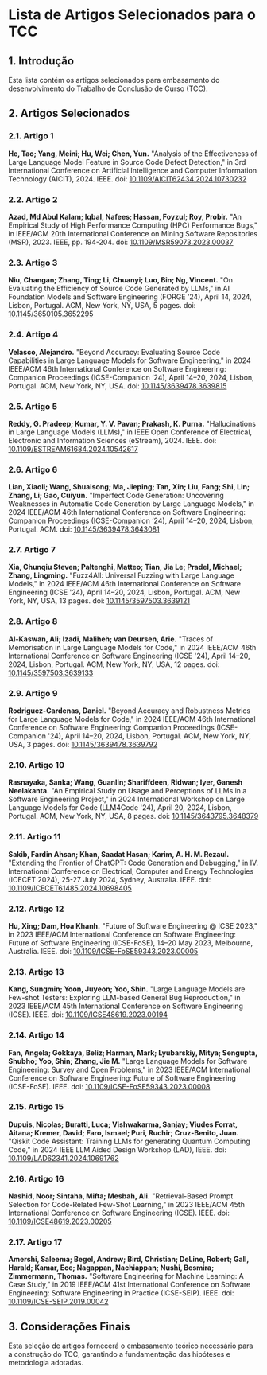# Lista de Artigos Selecionados para o TCC

## 1. Introdução
Esta lista contém os artigos selecionados para embasamento do desenvolvimento do Trabalho de Conclusão de Curso (TCC).

## 2. Artigos Selecionados

### 2.1. Artigo 1
**He, Tao; Yang, Meini; Hu, Wei; Chen, Yun.** "Analysis of the Effectiveness of Large Language Model Feature in Source Code Defect Detection," in 3rd International Conference on Artificial Intelligence and Computer Information Technology (AICIT), 2024. IEEE. doi: [10.1109/AICIT62434.2024.10730232](https://doi.org/10.1109/AICIT62434.2024.10730232)

### 2.2. Artigo 2
**Azad, Md Abul Kalam; Iqbal, Nafees; Hassan, Foyzul; Roy, Probir.** "An Empirical Study of High Performance Computing (HPC) Performance Bugs," in IEEE/ACM 20th International Conference on Mining Software Repositories (MSR), 2023. IEEE, pp. 194-204. doi: [10.1109/MSR59073.2023.00037](https://doi.org/10.1109/MSR59073.2023.00037)

### 2.3. Artigo 3
**Niu, Changan; Zhang, Ting; Li, Chuanyi; Luo, Bin; Ng, Vincent.** "On Evaluating the Efficiency of Source Code Generated by LLMs," in AI Foundation Models and Software Engineering (FORGE ’24), April 14, 2024, Lisbon, Portugal. ACM, New York, NY, USA, 5 pages. doi: [10.1145/3650105.3652295](https://doi.org/10.1145/3650105.3652295)

### 2.4. Artigo 4
**Velasco, Alejandro.** "Beyond Accuracy: Evaluating Source Code Capabilities in Large Language Models for Software Engineering," in 2024 IEEE/ACM 46th International Conference on Software Engineering: Companion Proceedings (ICSE-Companion ’24), April 14–20, 2024, Lisbon, Portugal. ACM, New York, NY, USA. doi: [10.1145/3639478.3639815](https://doi.org/10.1145/3639478.3639815)

### 2.5. Artigo 5
**Reddy, G. Pradeep; Kumar, Y. V. Pavan; Prakash, K. Purna.** "Hallucinations in Large Language Models (LLMs)," in IEEE Open Conference of Electrical, Electronic and Information Sciences (eStream), 2024. IEEE. doi: [10.1109/ESTREAM61684.2024.10542617](https://doi.org/10.1109/ESTREAM61684.2024.10542617)

### 2.6. Artigo 6
**Lian, Xiaoli; Wang, Shuaisong; Ma, Jieping; Tan, Xin; Liu, Fang; Shi, Lin; Zhang, Li; Gao, Cuiyun.** "Imperfect Code Generation: Uncovering Weaknesses in Automatic Code Generation by Large Language Models," in 2024 IEEE/ACM 46th International Conference on Software Engineering: Companion Proceedings (ICSE-Companion ’24), April 14–20, 2024, Lisbon, Portugal. ACM. doi:  [10.1145/3639478.3643081](https://doi.org/10.1145/3639478.3643081)

### 2.7. Artigo 7  
**Xia, Chunqiu Steven; Paltenghi, Matteo; Tian, Jia Le; Pradel, Michael; Zhang, Lingming.** "Fuzz4All: Universal Fuzzing with Large Language Models," in 2024 IEEE/ACM 46th International Conference on Software Engineering (ICSE '24), April 14–20, 2024, Lisbon, Portugal. ACM, New York, NY, USA, 13 pages. doi: [10.1145/3597503.3639121](https://doi.org/10.1145/3597503.3639121)

### 2.8. Artigo 8  
**Al-Kaswan, Ali; Izadi, Maliheh; van Deursen, Arie.** "Traces of Memorisation in Large Language Models for Code," in 2024 IEEE/ACM 46th International Conference on Software Engineering (ICSE '24), April 14–20, 2024, Lisbon, Portugal. ACM, New York, NY, USA, 12 pages. doi: [10.1145/3597503.3639133](https://doi.org/10.1145/3597503.3639133)

### 2.9. Artigo 9  
**Rodriguez-Cardenas, Daniel.** "Beyond Accuracy and Robustness Metrics for Large Language Models for Code," in 2024 IEEE/ACM 46th International Conference on Software Engineering: Companion Proceedings (ICSE-Companion '24), April 14–20, 2024, Lisbon, Portugal. ACM, New York, NY, USA, 3 pages. doi: [10.1145/3639478.3639792](https://doi.org/10.1145/3639478.3639792)

### 2.10. Artigo 10  
**Rasnayaka, Sanka; Wang, Guanlin; Shariffdeen, Ridwan; Iyer, Ganesh Neelakanta.** "An Empirical Study on Usage and Perceptions of LLMs in a Software Engineering Project," in 2024 International Workshop on Large Language Models for Code (LLM4Code '24), April 20, 2024, Lisbon, Portugal. ACM, New York, NY, USA, 8 pages. doi: [10.1145/3643795.3648379](https://doi.org/10.1145/3643795.3648379)

### 2.11. Artigo 11
**Sakib, Fardin Ahsan; Khan, Saadat Hasan; Karim, A. H. M. Rezaul.** "Extending the Frontier of ChatGPT: Code Generation and Debugging," in IV. International Conference on Electrical, Computer and Energy Technologies (ICECET 2024), 25-27 July 2024, Sydney, Australia. IEEE. doi: [10.1109/ICECET61485.2024.10698405](https://doi.org/10.1109/ICECET61485.2024.10698405)​

### 2.12. Artigo 12
**Hu, Xing; Dam, Hoa Khanh.** "Future of Software Engineering @ ICSE 2023," in 2023 IEEE/ACM International Conference on Software Engineering: Future of Software Engineering (ICSE-FoSE), 14–20 May 2023, Melbourne, Australia. IEEE. doi: [10.1109/ICSE-FoSE59343.2023.00005​](https://doi.org/10.1109/ICSE-FoSE59343.2023.00005)

### 2.13. Artigo 13
**Kang, Sungmin; Yoon, Juyeon; Yoo, Shin.** "Large Language Models are Few-shot Testers: Exploring LLM-based General Bug Reproduction," in 2023 IEEE/ACM 45th International Conference on Software Engineering (ICSE). IEEE. doi: [10.1109/ICSE48619.2023.00194​](https://doi.org/10.1109/ICSE48619.2023.00194​)

### 2.14. Artigo 14
**Fan, Angela; Gokkaya, Beliz; Harman, Mark; Lyubarskiy, Mitya; Sengupta, Shubho; Yoo, Shin; Zhang, Jie M.** "Large Language Models for Software Engineering: Survey and Open Problems," in 2023 IEEE/ACM International Conference on Software Engineering: Future of Software Engineering (ICSE-FoSE). IEEE. doi: [10.1109/ICSE-FoSE59343.2023.00008​](https://doi.org/10.1109/ICSE-FoSE59343.2023.00008)

### 2.15. Artigo 15
**Dupuis, Nicolas; Buratti, Luca; Vishwakarma, Sanjay; Viudes Forrat, Aitana; Kremer, David; Faro, Ismael; Puri, Ruchir; Cruz-Benito, Juan.** "Qiskit Code Assistant: Training LLMs for generating Quantum Computing Code," in 2024 IEEE LLM Aided Design Workshop (LAD), IEEE. doi: [10.1109/LAD62341.2024.10691762](https://doi.org/10.1109/LAD62341.2024.10691762)

### 2.16. Artigo 16
**Nashid, Noor; Sintaha, Mifta; Mesbah, Ali.** "Retrieval-Based Prompt Selection for Code-Related Few-Shot Learning," in 2023 IEEE/ACM 45th International Conference on Software Engineering (ICSE). IEEE. doi: [10.1109/ICSE48619.2023.00205](https://doi.org/10.1109/ICSE48619.2023.00205)

### 2.17. Artigo 17
**Amershi, Saleema; Begel, Andrew; Bird, Christian; DeLine, Robert; Gall, Harald; Kamar, Ece; Nagappan, Nachiappan; Nushi, Besmira; Zimmermann, Thomas.** "Software Engineering for Machine Learning: A Case Study," in 2019 IEEE/ACM 41st International Conference on Software Engineering: Software Engineering in Practice (ICSE-SEIP). IEEE. doi: [10.1109/ICSE-SEIP.2019.00042](https://doi.org/10.1109/ICSE-SEIP.2019.00042)

## 3. Considerações Finais
Esta seleção de artigos fornecerá o embasamento teórico necessário para a construção do TCC, garantindo a fundamentação das hipóteses e metodologia adotadas.

